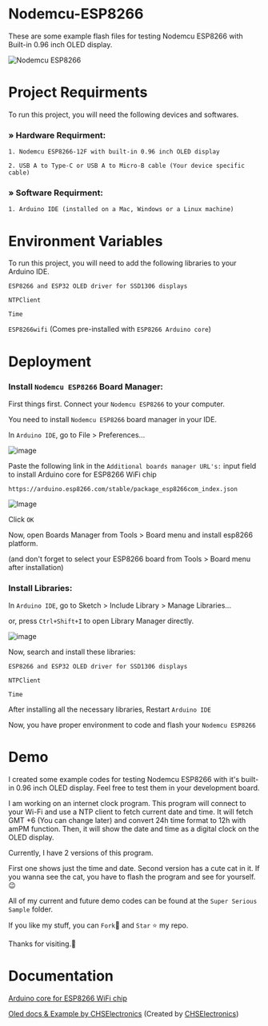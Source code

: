 
# Nodemcu-ESP8266

These are some example flash files for testing Nodemcu ESP8266 with Built-in 0.96 inch OLED display.

![Nodemcu ESP8266](https://github.com/user-attachments/assets/395621ba-7f39-4f3d-a893-f996e7e0cb59)

# Project Requirments

To run this project, you will need the following devices and softwares.

### » Hardware Requirment:

`1. Nodemcu ESP8266-12F with built-in 0.96 inch OLED display`

`2. USB A to Type-C or USB A to Micro-B cable (Your device specific cable)`

### » Software Requirment:

`1. Arduino IDE (installed on a Mac, Windows or a Linux machine) `

# Environment Variables

To run this project, you will need to add the following libraries to your Arduino IDE.

`ESP8266 and ESP32 OLED driver for SSD1306 displays`

`NTPClient`

`Time`

`ESP8266wifi` (Comes pre-installed with `ESP8266 Arduino core`)
# Deployment

### Install `Nodemcu ESP8266` Board Manager:

First things first. Connect your `Nodemcu ESP8266` to your computer.

You need to install `Nodemcu ESP8266` board manager in your IDE.

In `Arduino IDE`, go to File > Preferences...

![image](https://github.com/user-attachments/assets/ad9f5709-4030-4b38-92a5-b34daf2d9194)

Paste the following link in the `Additional boards manager URL's:` input field to install Arduino core for ESP8266 WiFi chip

```
https://arduino.esp8266.com/stable/package_esp8266com_index.json
```

![Image](https://github.com/user-attachments/assets/66740e4e-6178-4346-917e-cdfdeec695ed)

Click `OK`

Now, open Boards Manager from Tools > Board menu and install esp8266 platform.

(and don't forget to select your ESP8266 board from Tools > Board menu after installation)

### Install Libraries:

In `Arduino IDE`, go to Sketch > Include Library > Manage Libraries...

or, press `Ctrl+Shift+I` to open Library Manager directly.

![image](https://github.com/user-attachments/assets/0ae58837-928f-4f7d-85d2-be5ecf9986de)

Now, search and install these libraries:

```
ESP8266 and ESP32 OLED driver for SSD1306 displays

NTPClient

Time
```

After installing all the necessary libraries, Restart `Arduino IDE`

Now, you have proper environment to code and flash your `Nodemcu ESP8266`
# Demo

I created some example codes for testing Nodemcu ESP8266 with it's built-in 0.96 inch OLED display. Feel free to test them in your development board.

I am working on an internet clock program. This program will connect to your Wi-Fi and use a NTP client to fetch current date and time. It will fetch GMT +6 (You can change later) and convert 24h time format to 12h with amPM function. Then, it will show the date and time as a digital clock on the OLED display.

Currently, I have 2 versions of this program.

First one shows just the time and date. Second version has a cute cat in it. If you wanna see the cat, you have to flash the program and see for yourself. 😉

All of my current and future demo codes can be found at the `Super Serious Sample` folder.

If you like my stuff, you can `Fork`🍴 and `Star` ⭐ my repo.

Thanks for visiting.💚
# Documentation

[Arduino core for ESP8266 WiFi chip](https://github.com/esp8266/Arduino)

[Oled docs & Example by CHSElectronics](https://github.com/hasan-psl/Nodemcu-ESP8266/tree/main/Oled%20docs%20%26%20Example%20by%20CHSElectronics) (Created by [CHSElectronics](https://www.youtube.com/@CHSElectronics))
